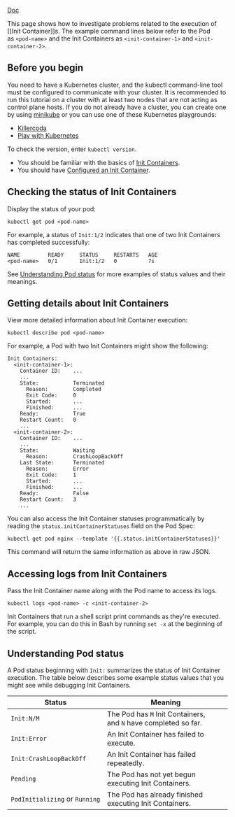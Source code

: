[Doc](https://kubernetes.io/docs/tasks/debug/debug-application/debug-init-containers/)

This page shows how to investigate problems related to the execution of [[Init Container]]s. The example command lines below refer to the Pod as `<pod-name>` and the Init Containers as `<init-container-1>` and `<init-container-2>`.

## Before you begin[](https://kubernetes.io/docs/tasks/debug/debug-application/debug-init-containers/#before-you-begin)

You need to have a Kubernetes cluster, and the kubectl command-line tool must be configured to communicate with your cluster. It is recommended to run this tutorial on a cluster with at least two nodes that are not acting as control plane hosts. If you do not already have a cluster, you can create one by using [minikube](https://minikube.sigs.k8s.io/docs/tutorials/multi_node/) or you can use one of these Kubernetes playgrounds:

- [Killercoda](https://killercoda.com/playgrounds/scenario/kubernetes)
- [Play with Kubernetes](https://labs.play-with-k8s.com/)

To check the version, enter `kubectl version`.

- You should be familiar with the basics of [Init Containers](https://kubernetes.io/docs/concepts/workloads/pods/init-containers/).
- You should have [Configured an Init Container](https://kubernetes.io/docs/tasks/configure-pod-container/configure-pod-initialization/#create-a-pod-that-has-an-init-container).

## Checking the status of Init Containers[](https://kubernetes.io/docs/tasks/debug/debug-application/debug-init-containers/#checking-the-status-of-init-containers)

Display the status of your pod:

```shell
kubectl get pod <pod-name>
```

For example, a status of `Init:1/2` indicates that one of two Init Containers has completed successfully:

```
NAME         READY     STATUS     RESTARTS   AGE
<pod-name>   0/1       Init:1/2   0          7s
```

See [Understanding Pod status](https://kubernetes.io/docs/tasks/debug/debug-application/debug-init-containers/#understanding-pod-status) for more examples of status values and their meanings.

## Getting details about Init Containers[](https://kubernetes.io/docs/tasks/debug/debug-application/debug-init-containers/#getting-details-about-init-containers)

View more detailed information about Init Container execution:

```shell
kubectl describe pod <pod-name>
```

For example, a Pod with two Init Containers might show the following:

```
Init Containers:
  <init-container-1>:
    Container ID:    ...
    ...
    State:           Terminated
      Reason:        Completed
      Exit Code:     0
      Started:       ...
      Finished:      ...
    Ready:           True
    Restart Count:   0
    ...
  <init-container-2>:
    Container ID:    ...
    ...
    State:           Waiting
      Reason:        CrashLoopBackOff
    Last State:      Terminated
      Reason:        Error
      Exit Code:     1
      Started:       ...
      Finished:      ...
    Ready:           False
    Restart Count:   3
    ...
```

You can also access the Init Container statuses programmatically by reading the `status.initContainerStatuses` field on the Pod Spec:

```shell
kubectl get pod nginx --template '{{.status.initContainerStatuses}}'
```

This command will return the same information as above in raw JSON.

## Accessing logs from Init Containers[](https://kubernetes.io/docs/tasks/debug/debug-application/debug-init-containers/#accessing-logs-from-init-containers)

Pass the Init Container name along with the Pod name to access its logs.

```shell
kubectl logs <pod-name> -c <init-container-2>
```

Init Containers that run a shell script print commands as they're executed. For example, you can do this in Bash by running `set -x` at the beginning of the script.

## Understanding Pod status[](https://kubernetes.io/docs/tasks/debug/debug-application/debug-init-containers/#understanding-pod-status)

A Pod status beginning with `Init:` summarizes the status of Init Container execution. The table below describes some example status values that you might see while debugging Init Containers.

|Status|Meaning|
|---|---|
|`Init:N/M`|The Pod has `M` Init Containers, and `N` have completed so far.|
|`Init:Error`|An Init Container has failed to execute.|
|`Init:CrashLoopBackOff`|An Init Container has failed repeatedly.|
|`Pending`|The Pod has not yet begun executing Init Containers.|
|`PodInitializing` or `Running`|The Pod has already finished executing Init Containers.|